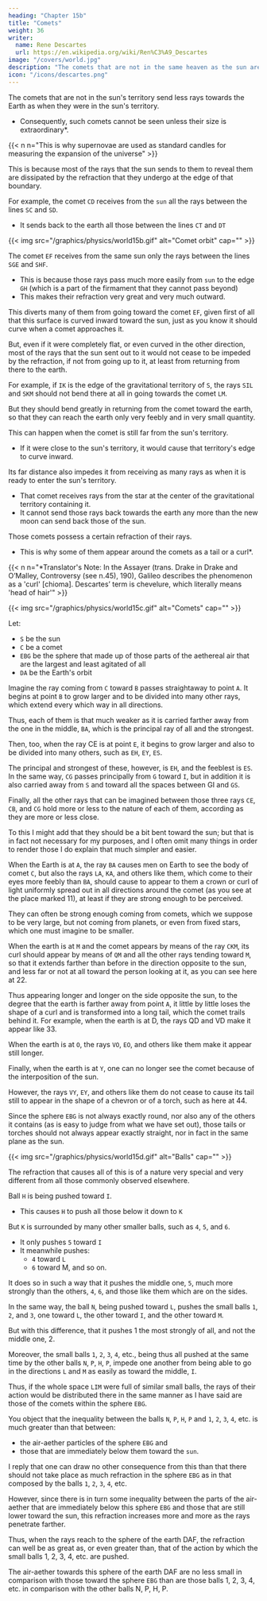 ```yaml
---
heading: "Chapter 15b"
title: "Comets"
weight: 36
writer:
  name: Rene Descartes
  url: https://en.wikipedia.org/wiki/Ren%C3%A9_Descartes
image: "/covers/world.jpg"
description: "The comets that are not in the same heaven as the sun are unable to send out as many rays toward the earth"
icon: "/icons/descartes.png"
---
```



The comets that are not in the sun's territory send less rays towards the Earth as when they were in the sun's territory. 
<!-- - This is true even for those that are ready to enter it. -->
- Consequently, such comets cannot be seen unless their size is extraordinary*.


{{< n n="This is why supernovae are used as standard candles for measuring the expansion of the universe" >}}


This is because most of the rays that the sun sends to them to reveal them are dissipated by the refraction that they undergo at the edge of that boundary.


For example, the comet `CD` receives from the `sun` all the rays between the lines `SC` and `SD`. 
- It sends back to the earth all those between the lines `CT` and `DT`

<!-- [66] Note the sloppiness of Descartes' mathematics here. C and D cannot be common points of tangency unless T coincides with S. The error makes clear how little of Descartes' argument in fact rested on mathematical reasoning. -->

{{< img src="/graphics/physics/world15b.gif" alt="Comet orbit" cap="" >}}


The comet `EF` receives from the same sun only the rays between the lines `SGE` and `SHF`.
- This is because those rays pass much more easily from `sun` to the edge `GH` (which is a part of the firmament that they cannot pass beyond)
- This makes their refraction very great and very much outward.

This diverts many of them from going toward the comet `EF`, given first of all that this surface is curved inward toward the sun, just as you know it should curve when a comet approaches it. 

But, even if it were completely flat, or even curved in the other direction, most of the rays that the sun sent out to it would not cease to be impeded by the refraction, if not from going up to it, at least from returning from there to the earth.

For example, if `IK` is the edge of the gravitational territory of `S`, the rays `SIL` and `SKM` should not bend there at all in going towards the comet `LM`.  

But they should bend greatly in returning from the comet toward the earth, so that they can reach the earth only very feebly and in very small quantity.

This can happen when the comet is still far from the sun's territory.
- If it were close to the sun's territory, it would cause that territory's edge to curve inward.


Its far distance also impedes it from receiving as many rays as when it is ready to enter the sun's territory.
- That comet receives rays from the star at the center of the gravitational territory containing it.
- It cannot send those rays back towards the earth any more than the new moon can send back those of the sun.

Those comets possess a certain refraction of their rays.
- This is why some of them appear around the comets as a tail or a curl*. 

{{< n n="*Translator's Note: In the Assayer (trans. Drake in Drake and O’Malley, Controversy (see n.45), 190), Galileo describes the phenomenon as a 'curl' [chioma]. Descartes’ term is chevelure, which literally means 'head of hair'" >}}


{{< img src="/graphics/physics/world15c.gif" alt="Comets" cap="" >}}

Let:
- `S` be the sun
- `C` be a comet
- `EBG` be the sphere that made up of those parts of the aethereal air that are the largest and least agitated of all
- `DA` be the Earth's orbit

Imagine the ray coming from `C` toward `B` passes straightaway to point `A`. It begins at point `B` to grow larger and to be divided into many other rays, which extend every which way in all directions. 

Thus, each of them is that much weaker as it is carried farther away from the one in the middle, `BA`, which is the principal ray of all and the strongest.

Then, too, when the ray CE is at point `E`, it begins to grow larger and also to be divided into many others, such as `EH`, `EY`, `ES`. 

The principal and strongest of these, however, is `EH`, and the feeblest is `ES`. In the same way, `CG` passes principally from `G` toward `I`, but in addition it is also carried away from `S` and toward all the spaces between GI and `GS`. 

Finally, all the other rays that can be imagined between those three rays `CE`, `CB`, and `CG` hold more or less to the nature of each of them, according as they are more or less close. 

To this I might add that they should be a bit bent toward the sun; but that is in fact not necessary for my purposes, and I often omit many things in order to render those I do explain that much simpler and easier.	

<!-- Now, this refraction having been supposed, it is manifest that,  -->

When the Earth is at `A`, the ray `BA` causes men on Earth to see the body of comet `C`, but also the rays `LA`, `KA`, and others like them, which come to their eyes more feebly than `BA`, should cause to appear to them a crown or curl of light uniformly spread out in all directions around the comet (as you see at the place marked 11), at least if they are strong enough to be perceived. 

They can often be strong enough coming from comets, which we suppose to be very large, but not coming from planets, or even from fixed stars, which one must imagine to be smaller. 

When the earth is at `M` and the comet appears by means of the ray `CKM`, its curl should appear by means of `QM` and all the other rays tending toward `M`, so that it extends farther than before in the direction opposite to the sun, and less far or not at all toward the person looking at it, as you can see here at 22.

Thus appearing longer and longer on the side opposite the sun, to the degree that the earth is farther away from point `A`, it little by little loses the shape of a curl and is transformed into a long tail, which the comet trails behind it. For example, when the earth is at D, the rays QD and VD make it appear like 33.

When the earth is at `O`, the rays `VO`, `EO`, and others like them make it appear still longer. 

Finally, when the earth is at `Y`, one can no longer see the comet because of the interposition of the sun.

However, the rays `VY`, `EY`, and others like them do not cease to cause its tail still to appear in the shape of a chevron or of a torch, such as here at 44. 


Since the sphere `EBG` is not always exactly round, nor also any of the others it contains (as is easy to judge from what we have set out), those tails or torches should not always appear exactly straight, nor in fact in the same plane as the sun.

{{< img src="/graphics/physics/world15d.gif" alt="Balls" cap="" >}}


The refraction that causes all of this is of a nature very special and very different from all those commonly observed elsewhere.


Ball `H` is being pushed toward `I`.
- This causes `H` to push all those below it down to `K`

But `K` is surrounded by many other smaller balls, such as `4`, `5`, and `6`.
- It only pushes `5` toward `I`
- It meanwhile pushes:
  - `4` toward `L`
  - `6` toward M, and so on. 


It does so in such a way that it pushes the middle one, `5`, much more strongly than the others, `4`, `6`, and those like them which are on the sides.

In the same way, the ball `N`, being pushed toward `L`, pushes the small balls `1`, `2`, and `3`, one toward `L`, the other toward `I`, and the other toward `M`. 

But with this difference, that it pushes 1 the most strongly of all, and not the middle one, 2. 

Moreover, the small balls `1`, `2`, `3`, `4`, etc., being thus all pushed at the same time by the other balls `N`, `P`, `H`, `P`, impede one another from being able to go in the directions `L` and `M` as easily as toward the middle, `I`.

Thus, if the whole space `LIM` were full of similar small balls, the rays of their action would be distributed there in the same manner as I have said are those of the comets within the sphere `EBG`.

You object that the inequality between the balls `N`, `P`, `H`, `P` and `1`, `2`, `3`, `4`, etc. is much greater than that between:
- the air-aether particles of the sphere `EBG` and
- those that are immediately below them toward the `sun`.

I reply that one can draw no other consequence from this than that there should not take place as much refraction in the sphere `EBG` as in that composed by the balls `1`, `2`, `3`, `4`, etc. 

However, since there is in turn some inequality between the parts of the air-aether that are immediately below this sphere `EBG` and those that are still lower toward the sun, this refraction increases more and more as the rays penetrate farther. 

Thus, when the rays reach to the sphere of the earth DAF, the refraction can well be as great as, or even greater than, that of the action by which the small balls 1, 2, 3, 4, etc. are pushed. 

The air-aether towards this sphere of the earth DAF are no less small in comparison with those toward the sphere `EBG` than are those balls 1, 2, 3, 4, etc. in comparison with the other balls N, P, H, P.